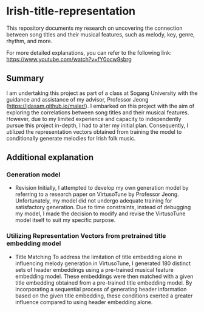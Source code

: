 # Irish-title-representation

This repository documents my research on uncovering the connection between song titles and their musical features, such as melody, key, genre, rhythm, and more.

For more detailed explanations, you can refer to the following link: https://www.youtube.com/watch?v=fY0ocw9sbrg


## Summary
I am undertaking this project as part of a class at Sogang University with the guidance and assistance of my advisor, Professor Jeong (https://jdasam.github.io/maler/). I embarked on this project with the aim of exploring the correlations between song titles and their musical features. However, due to my limited experience and capacity to independently pursue this project in-depth, I had to alter my initial plan. Consequently, I utilized the representation vectors obtained from training the model to conditionally generate melodies for Irish folk music.

## Additional explanation
### Generation model
- Revision
Initially, I attempted to develop my own generation model by referring to a research paper on VirtusoTune by Professor Jeong. Unfortunately, my model did not undergo adequate training for satisfactory generation. Due to time constraints, instead of debugging my model, I made the decision to modify and revise the VirtusoTune model itself to suit my specific purpose.

### Utilizing Representation Vectors from pretrained title embedding model
- Title Matching
To address the limitation of title embedding alone in influencing melody generation in VirtusoTune, I generated 180 distinct sets of header embeddings using a pre-trained musical feature embedding model. These embeddings were then matched with a given title embedding obtained from a pre-trained title embedding model. By incorporating a sequential process of generating header information based on the given title embedding, these conditions exerted a greater influence compared to using header embedding alone.
